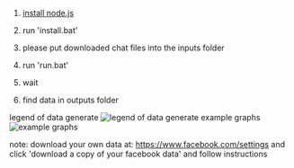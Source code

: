 1. [install node.js](https://nodejs.org/)

2. run 'install.bat'

3. please put downloaded chat files into the inputs folder

4. run 'run.bat'

5. wait

6. find data in outputs folder


legend of data generate
![legend of data generate](https://i.imgur.com/Q3JvRc3.png)
example graphs
![example graphs](https://i.imgur.com/lBbI5Im.png)

note: 
download your own data at: https://www.facebook.com/settings and click 'download a copy of your facebook data' and follow instructions
